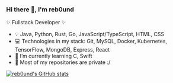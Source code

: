 ### Hi there 👋, I'm reb0und

✨ Fullstack Developer ✨

- 💡 Java, Python, Rust, Go, JavaScript/TypeScript, HTML, CSS
- 💻 Technologies in my stack: Git, MySQL, Docker, Kubernetes, TensorFlow, MongoDB, Express, React
- 🌱 I’m currently learning C, Swift
- 🚨 Most of my repositories are private :/


[![reb0und's GitHub stats](https://github-readme-stats.vercel.app/api?username=reb0und)](https://github.com/reb0und/github-readme-stats)
